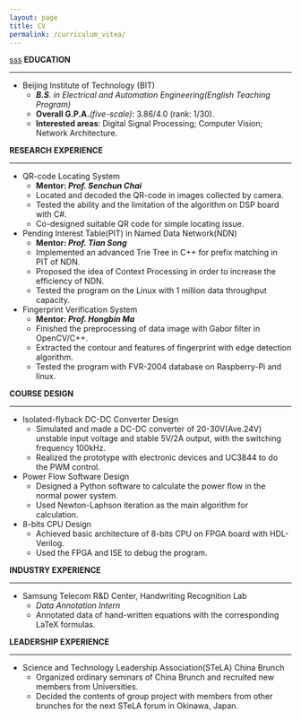 ```yaml
---
layout: page
title: CV
permalink: /curriculum_vitea/
---
```

<a href="{{ /_file/WenyiZhao.pdf | prepend: site.baseurl }}">sss</a>
**EDUCATION**

___
- Beijing Institute of Technology (BIT)
    - ***B.S**. in Electrical and Automation Engineering(English Teaching Program)*
    - **Overall G.P.A.***(five-scale)*: 3.86/4.0 (rank: 1/30).
    - **Interested areas**: Digital Signal Processing; Computer Vision; Network Architecture.

**RESEARCH EXPERIENCE**

___
- QR-code Locating System
    - **Mentor: *Prof. Senchun Chai***
    - Located and decoded the QR-code in images collected by camera.
    - Tested the ability and the limitation of the algorithm on DSP board with C#.
    - Co-designed suitable QR code for simple locating issue.
- Pending Interest Table(PIT) in Named Data Network(NDN)
    - **Mentor: *Prof. Tian Song***
    - Implemented an advanced Trie Tree in C++ for prefix matching in PIT of NDN.
    - Proposed the idea of Context Processing in order to increase the efficiency of NDN.
    - Tested the program on the Linux with 1 million data throughput capacity.
- Fingerprint Verification System
    - **Mentor: *Prof. Hongbin Ma***
    - Finished the preprocessing of data image with Gabor filter in OpenCV/C++.
    - Extracted the contour and features of fingerprint with edge detection algorithm.
    - Tested the program with FVR-2004 database on Raspberry-Pi and linux.

**COURSE DESIGN**

___
- Isolated-flyback DC-DC Converter Design
    - Simulated and made a DC-DC converter of 20-30V(Ave.24V) unstable input voltage and stable 5V/2A output, with the switching frequency 100kHz.
    - Realized the prototype with electronic devices and UC3844 to do the PWM control.
- Power Flow Software Design
  - Designed a Python software to calculate the power flow in the normal power system.
  - Used Newton-Laphson iteration as the main algorithm for calculation.
- 8-bits CPU Design
  - Achieved basic architecture of 8-bits CPU on FPGA board with HDL-Verilog.
  - Used the FPGA and ISE to debug the program.




**INDUSTRY EXPERIENCE**

___
- Samsung Telecom R&D Center, Handwriting Recognition Lab
    - *Data Annotation Intern*
    - Annotated data of hand-written equations with the corresponding LaTeX formulas.

**LEADERSHIP EXPERIENCE**

___
- Science and Technology Leadership Association(STeLA) China Brunch
    - Organized ordinary seminars of China Brunch and recruited new members from Universities.
    - Decided the contents of group project with members from other brunches for the next STeLA forum in Okinawa, Japan.




